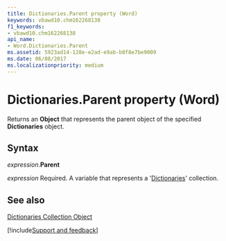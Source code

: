 ```yaml
---
title: Dictionaries.Parent property (Word)
keywords: vbawd10.chm162268138
f1_keywords:
- vbawd10.chm162268138
api_name:
- Word.Dictionaries.Parent
ms.assetid: 5923ad14-128e-e2ad-e9ab-b0f8e7be9009
ms.date: 06/08/2017
ms.localizationpriority: medium
---
```



# Dictionaries.Parent property (Word)

Returns an **Object** that represents the parent object of the specified **Dictionaries** object.


## Syntax

_expression_.**Parent**

_expression_ Required. A variable that represents a '[Dictionaries](Word.dictionaries.md)' collection.


## See also


[Dictionaries Collection Object](Word.dictionaries.md)

[!include[Support and feedback](~/includes/feedback-boilerplate.md)]